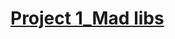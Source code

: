 # [Project 1_Mad libs](https://colab.research.google.com/drive/1Kd4NH6-y-4OPrzq7plNEXBB8BK-bFnEg#scrollTo=TjNbn1UfZiA0)

